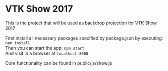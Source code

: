 # VTK Show 2017
This is the project that will be used as backdrop projection for VTK Show 2017

First install all necessary packages specified by package.json by executing: `npm install`   
Then you can start the app: `npm start`   
And visit in a browser at `localhost:3000`

Core functionality can be found in public/js/show.js
